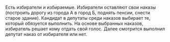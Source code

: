Есть избиратели и избираемые.
Избиратели оставляют свои наказы (построить дорогу из города А в город Б, поднять пенсии, снести старое здание).
Кандидат в депутаты среди наказов выбирает те, который обязуется выполнить.
На основе выбранных наказов, избиратель решает кому отдать свой голос.
Далее смотрится выполнил депутат наказ от избирателя или нет.
